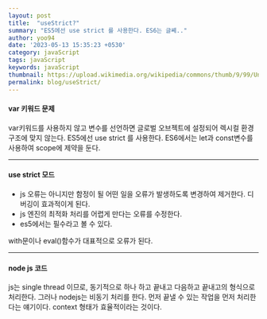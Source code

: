 ```yaml
---
layout: post
title:  "useStrict?"
summary: "ES5에선 use strict 를 사용한다. ES6는 글쎼.."
author: yoo94
date: '2023-05-13 15:35:23 +0530'
category: javaScript
tags: javaScript
keywords: javaScript
thumbnail: https://upload.wikimedia.org/wikipedia/commons/thumb/9/99/Unofficial_JavaScript_logo_2.svg/1200px-Unofficial_JavaScript_logo_2.svg.png
permalink: blog/useStrict/
---
```

#### var 키워드 문제

var키워드를 사용하지 않고 변수를 선언하면 글로벌 오브젝트에 설정되어 렉시컬 환경 구조에 맞지 않는다.
ES5에선 use strict 를 사용한다.
ES6에서는 let과 const변수를 사용하여 scope에 제약을 둔다.


---
#### use strict 모드
- js 오류는 아니지만 함정이 될 어떤 일을 오류가 발생하도록 변경하여 제거한다. 디버깅이 효과적이게 된다.
- js 엔진의 최적화 처리를 어렵게 만다는 오류를 수정한다.
- es5에서는 필수라고 볼 수 있다.

with문이나 eval()함수가 대표적으로 오류가 된다.

---
#### node js 코드

js는 single thread 이므로, 동기적으로 하나 하고 끝내고 다음하고 끝내고의 형식으로 처리한다. 그러나 nodejs는 비동기 처리를 한다. 먼저 끝낼 수 있는 작업을 먼저 처리한다는 얘기이다.
context 형태가 효율적이라는 것이다.
